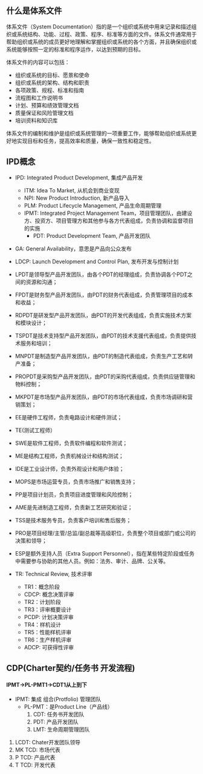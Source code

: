 ## 什么是体系文件
体系文件（System Documentation）指的是一个组织或系统中用来记录和描述组织或系统结构、功能、过程、政策、程序、标准等方面的文件。体系文件通常用于帮助组织或系统的成员更好地理解和掌握组织或系统的各个方面，并且确保组织或系统能够按照一定的标准和程序运作，以达到预期的目标。

体系文件的内容可以包括：
*   组织或系统的目标、愿景和使命
*   组织或系统的架构、结构和职责
*   各项政策、规程、标准和指南
*   流程图和工作说明书
*   计划、预算和绩效管理文档
*   质量保证和风险管理文档
*   培训资料和知识库

体系文件的编制和维护是组织或系统管理的一项重要工作，能够帮助组织或系统更好地实现目标和任务，提高效率和质量，确保一致性和稳定性。

## IPD概念
*   IPD: Integrated Product Development, 集成产品开发
    *   ITM: Idea To Market, 从机会到商业变现
    *   NPI: New Product Introduction, 新产品导入
    *   PLM: Product Lifecycle Management, 产品生命周期管理
    *   IPMT: Integrated Project Management Team，项目管理团队，由建设方、投资方、项目管理方和其他参与各方代表组成，负责协调和监督项目的实施
        *   PDT: Product Development Team, 产品开发团队
*   GA: General Availability，意思是产品向公众发布
*   LDCP: Launch Development and Control Plan, 发布开发与控制计划
*   LPDT是领导型产品开发团队，由各个PDT的经理组成，负责协调各个PDT之间的资源和沟通；
*   FPDT是财务型产品开发团队，由PDT的财务代表组成，负责管理项目的成本和收益；
*   RDPDT是研发型产品开发团队，由PDT的开发代表组成，负责实施技术方案和模块设计；
*   TSPDT是技术支持型产品开发团队，由PDT的技术支援代表组成，负责提供技术服务和培训；
*   MNPDT是制造型产品开发团队，由PDT的制造代表组成，负责生产工艺和转产准备；
*   PROPDT是采购型产品开发团队，由PDT的采购代表组成，负责供应链管理和物料控制；
*   MKPDT是市场型产品开发团队，由PDT的市场代表组成，负责市场调研和营销策划；
*   EE是硬件工程师，负责电路设计和硬件测试；
*   TE(测试工程师）
*   SWE是软件工程师，负责软件编程和软件测试；
*   ME是结构工程师，负责机械设计和结构测试；
*   IDE是工业设计师，负责外观设计和用户体验；
*   MOPS是市场运营专员，负责市场推广和销售支持；
*   PP是项目计划员，负责项目进度管理和风险控制；
*   AME是先进制造工程师，负责新工艺研究和验证；
*   TSS是技术服务专员，负责客户培训和售后服务；
*   PRO是项目经理/主管/总监/副总裁等高级职位，负责整个项目或部门或公司的决策和领导；
*   ESP是额外支持人员（Extra Support Personnel），指在某些特定阶段或任务中需要参与协助的其他人员。例如：法务、审计、品牌、公关等。

*   TR: Technical Review, 技术评审
    *   TR1：概念阶段
    *   CDCP: 概念决策评审
    *   TR2：计划阶段
    *   TR3：评审概要设计
    *   PCDP: 计划决策评审
    *   TR4：样机设计
    *   TR5：性能样机评审
    *   TR6：生产样机评审
    *   ADCP: 可获得性评审

## CDP(Charter契约/任务书 开发流程)
#### IPMT->PL-PMT1->CDT1从上到下
- IPMT: 集成 组合(Protfolio) 管理团队
	- PL-PMT：是Product Line（产品线）
		1. CDT: 任务书开发团队
		2. PDT: 产品开发团队
		3. LMT: 生命周期管理团队

1. LCDT: Chater开发团队领导
2. MK TCD: 市场代表
3. P TCD: 产品代表
4. T TCD: 开发代表

